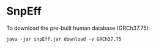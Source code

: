 # SnpEff

To download the pre-built human database (GRCh37.75):

```
java -jar snpEff.jar download -v GRCh37.75
```
